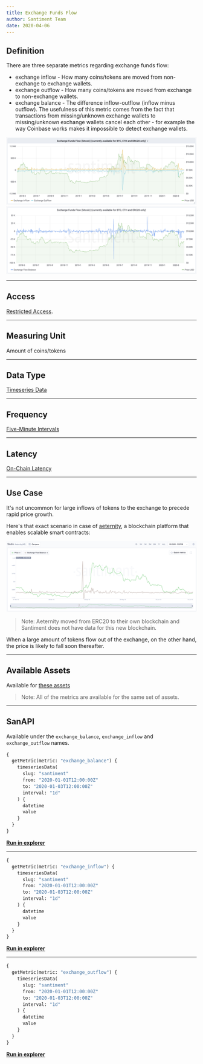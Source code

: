 ```yaml
---
title: Exchange Funds Flow
author: Santiment Team
date: 2020-04-06
---
```


## Definition

There are three separate metrics regarding exchange funds flow:

- exchange inflow - How many coins/tokens are moved from non-exchange to
  exchange wallets.
- exchange outflow - How many coins/tokens are moved from exchange to
  non-exchange wallets.
- exchange balance - The difference inflow-outflow (inflow minus outflow). The
  usefulness of this metric comes from the fact that transactions from
  missing/unknown exchange wallets to missing/unknown exchange wallets cancel
  each other - for example the way Coinbase works makes it impossible to detect
  exchange wallets.

![bitcoin funds in/outflow](bitcoin-funds-inflow-outflow.png)
![bitcoin funds balance](bitcoin-funds-flow-balance.png)

---

## Access

[Restricted Access](/metrics/details/access#restricted-access).

---

## Measuring Unit

Amount of coins/tokens

---

## Data Type

[Timeseries Data](/metrics/details/data-type#timeseries-data)

---

## Frequency

[Five-Minute Intervals](/metrics/details/frequency#five-minute-frequency)

---

## Latency

[On-Chain Latency](/metrics/details/latency#on-chain-latency)

---

## Use Case

It's not uncommon for large inflows of tokens to the exchange to precede
rapid price growth.

Here's that exact scenario in case of
[aeternity](https://aeternity.com/), a blockchain platform that enables
scalable smart contracts:

![aeternity funds flow balance](aeternity-funds-flow-balance.png)

> Note: Aeternity moved from ERC20 to their own blockchain and Santiment does not have data for this new blockchain.

When a large amount of tokens flow out of the exchange, on the other
hand, the price is likely to fall soon thereafter.

---

## Available Assets

Available for [these
assets](<https://api.santiment.net/graphiql?variables=&query=%7B%0A%20%20getMetric(metric%3A%20%22exchange_balanced%22)%20%7B%0A%20%20%20%20metadata%20%7B%0A%20%20%20%20%20%20availableSlugs%0A%20%20%20%20%7D%0A%20%20%7D%0A%7D%0A>)

> Note: All of the metrics are available for the same set of assets.

---

## SanAPI

Available under the `exchange_balance`, `exchange_inflow` and `exchange_outflow` names.

```graphql
{
  getMetric(metric: "exchange_balance") {
    timeseriesData(
      slug: "santiment"
      from: "2020-01-01T12:00:00Z"
      to: "2020-01-03T12:00:00Z"
      interval: "1d"
    ) {
      datetime
      value
    }
  }
}
```

**[Run in
explorer](<https://api.santiment.net/graphiql?variables=&query=%7B%0A%20%20getMetric(metric%3A%20%22exchange_balance%22)%20%7B%0A%20%20%20%20timeseriesData(%0A%20%20%20%20%20%20slug%3A%20%22santiment%22%0A%20%20%20%20%20%20from%3A%20%222020-01-01T12%3A00%3A00Z%22%0A%20%20%20%20%20%20to%3A%20%222020-01-03T12%3A00%3A00Z%22%0A%20%20%20%20%20%20interval%3A%20%221d%22)%20%7B%0A%20%20%20%20%20%20%20%20datetime%0A%20%20%20%20%20%20%20%20value%0A%20%20%20%20%7D%0A%20%20%7D%0A%7D%0A>)**

---

```graphql
{
  getMetric(metric: "exchange_inflow") {
    timeseriesData(
      slug: "santiment"
      from: "2020-01-01T12:00:00Z"
      to: "2020-01-03T12:00:00Z"
      interval: "1d"
    ) {
      datetime
      value
    }
  }
}
```

**[Run in
explorer](<https://api.santiment.net/graphiql?variables=&query=%7B%0A%20%20getMetric(metric%3A%20%22exchange_inflow%22)%20%7B%0A%20%20%20%20timeseriesData(%0A%20%20%20%20%20%20slug%3A%20%22santiment%22%0A%20%20%20%20%20%20from%3A%20%222020-01-01T12%3A00%3A00Z%22%0A%20%20%20%20%20%20to%3A%20%222020-01-03T12%3A00%3A00Z%22%0A%20%20%20%20%20%20interval%3A%20%221d%22)%20%7B%0A%20%20%20%20%20%20%20%20datetime%0A%20%20%20%20%20%20%20%20value%0A%20%20%20%20%7D%0A%20%20%7D%0A%7D%0A>)**

---

```graphql
{
  getMetric(metric: "exchange_outflow") {
    timeseriesData(
      slug: "santiment"
      from: "2020-01-01T12:00:00Z"
      to: "2020-01-03T12:00:00Z"
      interval: "1d"
    ) {
      datetime
      value
    }
  }
}
```

**[Run in
explorer](<https://api.santiment.net/graphiql?variables=&query=%7B%0A%20%20getMetric(metric%3A%20%22exchange_outflow%22)%20%7B%0A%20%20%20%20timeseriesData(%0A%20%20%20%20%20%20slug%3A%20%22santiment%22%0A%20%20%20%20%20%20from%3A%20%222020-01-01T12%3A00%3A00Z%22%0A%20%20%20%20%20%20to%3A%20%222020-01-03T12%3A00%3A00Z%22%0A%20%20%20%20%20%20interval%3A%20%221d%22)%20%7B%0A%20%20%20%20%20%20%20%20datetime%0A%20%20%20%20%20%20%20%20value%0A%20%20%20%20%7D%0A%20%20%7D%0A%7D%0A>)**
